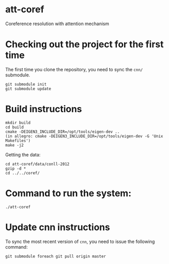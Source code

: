 # att-coref

Coreference resolution with attention mechanism

# Checking out the project for the first time

The first time you clone the repository, you need to sync the `cnn/` submodule.

    git submodule init
    git submodule update

# Build instructions

    mkdir build
    cd build
    cmake -DEIGEN3_INCLUDE_DIR=/opt/tools/eigen-dev ..
    (in allegro: cmake -DEIGEN3_INCLUDE_DIR=/opt/tools/eigen-dev -G 'Unix Makefiles')
    make -j2


Getting the data:

```
cd att-coref/data/conll-2012
gzip -d *
cd ../../coref/
```

    
# Command to run the system: 

    ./att-coref

# Update cnn instructions
To sync the most recent version of `cnn`, you need to issue the following command:
 
    git submodule foreach git pull origin master
    
    





